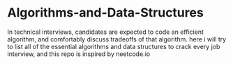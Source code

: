 # Algorithms-and-Data-Structures
In technical interviews, candidates are expected to code an efficient algorithm, and comfortably discuss tradeoffs of that algorithm. here i will try to list all of the essential algorithms and data structures to crack every job interview, and this repo is inspired by neetcode.io
